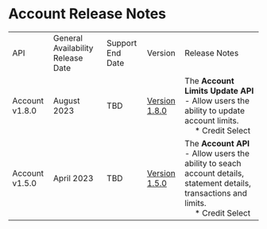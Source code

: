 # Account Release Notes
|                |                                   |                  |               |                                                                                                                                |
|----------------|-----------------------------------|------------------|---------------|--------------------------------------------------------------------------------------------------------------------------------|
| API            | General Availability Release Date | Support End Date | Version       | Release Notes                                                                                                                  |
| Account v1.8.0 | August 2023                       | TBD              | <a href="https://qa-developer.fiserv.com/product/CardDeveloper/api/?type=post&path=/v1/accounts/limits/search">Version 1.8.0 </a>| The **Account Limits Update API** - Allow users the ability to update account limits. <br>&emsp; * Credit Select                               |
| Account v1.5.0 | April 2023                        | TBD              | <a href=".api/?type=post&path=/v1/accounts/limits/search">Version 1.5.0 </a> | The **Account API** - Allow users the ability to seach account details, statement details, transactions and limits. <br>&emsp; * Credit Select |
